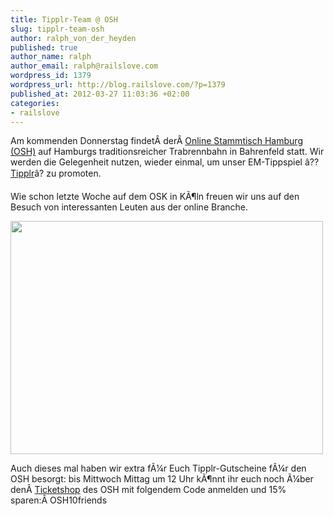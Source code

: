 ```yaml
--- 
title: Tipplr-Team @ OSH
slug: tipplr-team-osh
author: ralph_von_der_heyden
published: true
author_name: ralph
author_email: ralph@railslove.com
wordpress_id: 1379
wordpress_url: http://blog.railslove.com/?p=1379
published_at: 2012-03-27 11:03:36 +02:00
categories: 
- railslove
---
```

Am kommenden Donnerstag findet&Acirc;&nbsp;der&Acirc;&nbsp;<a title="OSH" href="http://hamburg.online-stammtisch.com/osh-1-0-bahrenfeld-online-stammtisch-_id446.html">Online Stammtisch Hamburg (OSH)</a> auf Hamburgs traditionsreicher Trabrennbahn in Bahrenfeld statt. Wir werden die Gelegenheit nutzen, wieder einmal, um unser EM-Tippspiel &acirc;??<a title="tipplr" href="http://www.tipplr.de/">Tipplr</a>&acirc;? zu promoten. 

Wie schon letzte Woche auf dem OSK in K&Atilde;&para;ln freuen wir uns auf den Besuch von interessanten Leuten aus der online Branche. 

<a href="http://blog.railslove.com/wp-content/uploads/2012/03/original.jpeg"><img src="http://blog.railslove.com/wp-content/uploads/2012/03/original.jpeg" alt="" title="Tipplr - das Original" width="500" height="373" class="aligncenter size-full wp-image-1388" /></a>

Auch dieses mal haben wir extra f&Atilde;&frac14;r Euch Tipplr-Gutscheine f&Atilde;&frac14;r den OSH besorgt: bis Mittwoch Mittag um 12 Uhr k&Atilde;&para;nnt ihr euch noch &Atilde;&frac14;ber den&Acirc;&nbsp;<a title="Ticketseite" href="http://hamburg.online-stammtisch.com/tickets.html">Ticketshop</a> des OSH mit folgendem Code anmelden und 15% sparen:&Acirc;&nbsp;OSH10friends
